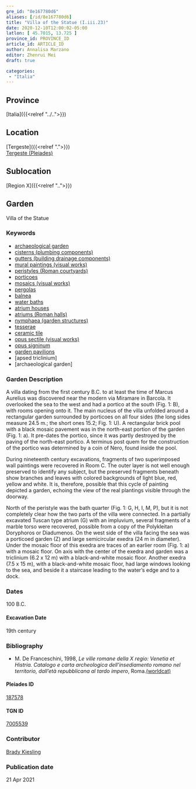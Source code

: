 ```yaml
---
gre_id: "8e167780d6"
aliases: [/id/8e167780d6]
title: "Villa of the Statue (I.iii.23)"
date: 2020-12-10T12:00:02-05:00
latlon: [ 45.7015, 13.725 ]
province_id: PROVINCE_ID
article_id: ARTICLE_ID
author: Annalisa Marzano
editor: Zhenrui Mei
draft: true

categories:
 - "Italia"
---
```


## Province

[Italia]({{<relref "../..">}})

<!--### Province Description-->

<!-- DESCRIPTION -->


## Location

[Tergeste]({{<relref ".">}}) \
[Tergeste (Pleiades)](https://pleiades.stoa.org/places/187578)

<!--### Location Description-->

<!-- LEAVE THIS BLANK FOR NOW -->

## Sublocation

[Region X]({{<relref "..">}})

<!--### Sublocation Description-->

<!-- DESCRIPTION -->


## Garden

Villa of the Statue

### Keywords

- [archaeological garden](#)
- [cisterns (plumbing components)](http://vocab.getty.edu/page/aat/300052558)
- [gutters (building drainage components)](http://vocab.getty.edu/page/aat/300052565)
- [mural paintings (visual works)](http://vocab.getty.edu/page/aat/300033644)
- [peristyles (Roman courtyards)](http://vocab.getty.edu/page/aat/300004029)
- [porticoes](http://vocab.getty.edu/page/aat/300004145)
- [mosaics (visual works)](http://vocab.getty.edu/page/aat/300015342)
- [pergolas](http://vocab.getty.edu/page/aat/300006783)
- [balnea](http://vocab.getty.edu/page/aat/300120377)
- [water baths](http://vocab.getty.edu/page/aat/300248755)
- [atrium houses](http://vocab.getty.edu/page/aat/300005451)
- [atriums (Roman halls)](http://vocab.getty.edu/page/aat/300004097)
- [nymphaea (garden structures)](http://vocab.getty.edu/page/aat/300006809)
- [tesserae](http://vocab.getty.edu/page/aat/300010730)
- [ceramic tile](http://vocab.getty.edu/page/aat/300010678)
- [opus sectile (visual works)](http://vocab.getty.edu/page/aat/300254462)
- [opus signinum](http://vocab.getty.edu/page/aat/300379969)
- [garden pavilions](http://vocab.getty.edu/page/aat/300006819)
- [apsed triclinium]
- [archaeological garden]

### Garden Description

A villa dating from the first century B.C. to at least the time of Marcus Aurelius was discovered near the modern via Miramare in Barcola.  It overlooked the sea to the west and had a portico at the south (Fig. 1: B), with rooms opening onto it. The main nucleus of the villa unfolded around a rectangular garden surrounded by porticoes on all four sides (the long sides measure 24.5 m.; the short ones 15.2; Fig. 1: U).  A rectangular brick pool with a black mosaic pavement was in the north-east portion of the garden (Fig. 1: a). It pre-dates the portico, since it was partly destroyed by the paving of the north-east portico.  A terminus post quem for the construction of the portico was determined by a coin of Nero, found inside the pool.

During nineteenth century excavations, fragments of two superimposed wall paintings were recovered in Room C. The outer layer is not well enough preserved to identify any subject, but the preserved fragments beneath show branches and leaves with colored backgrounds of light blue, red, yellow and white.  It is, therefore, possible that this cycle of painting depicted a garden, echoing the view of the real plantings visible through the doorway.

North of the peristyle was the bath quarter (Fig. 1: G, H, I, M, P), but it is not completely clear how the two parts of the villa were connected.  In a partially excavated Tuscan type atrium (G) with an impluvium, several fragments of a marble torso were recovered, possible from a copy of the Polykleitan Doryphoros or Diadumenos.  On the west side of the villa facing the sea was a porticoed garden (Z) and large semicircular exedra (24 m in diameter).  Under the mosaic floor of this exedra are traces of an earlier room (Fig. 1: a) with a mosaic floor.  On axis with the center of the exedra and garden was a triclinium (6.2 x 12 m) with a black-and-white mosaic floor.  Another exedra (7.5 x 15 m), with a black-and-white mosaic floor, had large windows looking to the sea, and beside it a staircase leading to the water’s edge and to a dock.


<!--### Maps-->

<!--
OLD WAY (DO NOT USE)
![alt_text](../../images/image_name.ext)
*CAPTION*

NEW WAY ↓↓↓↓
{{< figure src="../../images/image_name.ext" alt="ALT_TEXT" title="CAPTION" >}}
-->


### Dates

100 B.C.

#### Excavation Date

19th century

### Bibliography

*  M. De Franceschini, 1998, *Le ville romane della X regio: Venetia et Histria. Catalogo e carta archeologica dell’insediamento romano nel territorio, dall’età repubblicana al tardo impero*, Roma.[(worldcat)](http://www.worldcat.org/oclc/1071842281)


<!--#### Periodo ID-->

<!-- [PERIODO_ID](https://pleiades.stoa.org/places/PLEIADES_ID) -->

#### Pleiades ID

[187578](https://pleiades.stoa.org/places/187578)

#### TGN ID

[7005539](hhttp://vocab.getty.edu/page/tgn/7005539)

### Contributor

[Brady Kiesling](https://pleiades.stoa.org/author/bkiesling)

### Publication date


21 Apr 2021

<!--### Related articles-->

<!-- Links to other related articles. Leave blank for now -->
